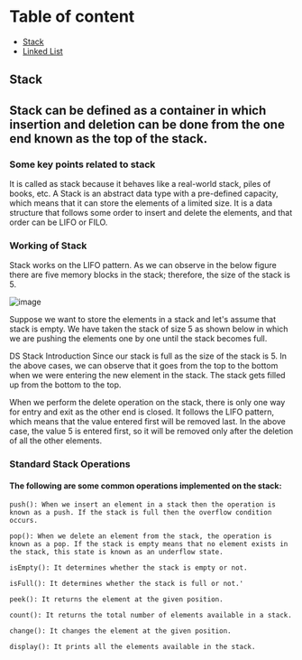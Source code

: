 # Table of content
- [Stack](##stack)
- [Linked List](#linked-list)

## Stack 

<h2>Stack can be defined as a container in which insertion and deletion can be done from the one end known as the top of the stack.</h2>

### Some key points related to stack
It is called as stack because it behaves like a real-world stack, piles of books, etc.
A Stack is an abstract data type with a pre-defined capacity, which means that it can store the elements of a limited size.
It is a data structure that follows some order to insert and delete the elements, and that order can be LIFO or FILO.
### Working of Stack
Stack works on the LIFO pattern. As we can observe in the below figure there are five memory blocks in the stack; therefore, the size of the stack is 5.

![image](https://user-images.githubusercontent.com/91309280/194521845-61888137-885e-47db-bd40-fa1919254231.png)

Suppose we want to store the elements in a stack and let's assume that stack is empty. We have taken the stack of size 5 as shown below in which we are pushing the elements one by one until the stack becomes full.

DS Stack Introduction
Since our stack is full as the size of the stack is 5. In the above cases, we can observe that it goes from the top to the bottom when we were entering the new element in the stack. The stack gets filled up from the bottom to the top.

When we perform the delete operation on the stack, there is only one way for entry and exit as the other end is closed. It follows the LIFO pattern, which means that the value entered first will be removed last. In the above case, the value 5 is entered first, so it will be removed only after the deletion of all the other elements.

### Standard Stack Operations
#### The following are some common operations implemented on the stack:

```
push(): When we insert an element in a stack then the operation is known as a push. If the stack is full then the overflow condition occurs.

pop(): When we delete an element from the stack, the operation is known as a pop. If the stack is empty means that no element exists in the stack, this state is known as an underflow state.

isEmpty(): It determines whether the stack is empty or not.

isFull(): It determines whether the stack is full or not.'

peek(): It returns the element at the given position.

count(): It returns the total number of elements available in a stack.

change(): It changes the element at the given position.

display(): It prints all the elements available in the stack.
```
